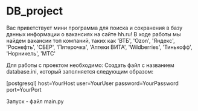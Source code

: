 # DB_project
Вас приветствует мини программа для поиска и сохранения в базу данных информации о вакансиях на сайте hh.ru!
В ходе работы мы найдем вакансии топ компаний, таких как 'ВТБ', 'Ozon', 'Яндекс', 'Роснефть', 'СБЕР', 'Пятерочка', 'Аптеки ВИТА', 'Wildberries', 'Тинькофф', 'Норникель', 'МТС'

Для работы с проектом необходимо:
Создать файл с названием database.ini, который заполняется следующим образом: 

[postgresql] 
host=YourHost 
user=YourUser 
password=YourPassword 
port=YourPort

Запуск - файл main.py
